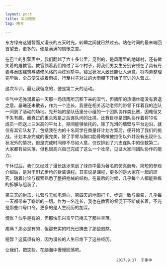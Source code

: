 ```yaml
---

layout: post
title: 军训随感
tag: 瞎写

---
```


东方绿舟这短暂而又漫长的五天时光，转瞬之间就已然过去。站在时间的最末端回首望去，更多的，便是满满的惆怅之意。

在巴士的引擎声中，我们翻越了六十多公里，见到的，是风雨里的地球村，还有微笑着的屠教官。教官领着我们跨过了半个村子，将我们男女生分别安顿在了具有丹麦与泰国建筑与装修风格的两栋别墅中。寝室状况大致还能让人满意，将内务整理完毕后，全员便又披着雨披，行至村子对过的大雨棚下开始了军训的入营式。

这次军训，最让我留念的，便是第二天的活动。

空气中还弥漫着前一天那一场场雨所沉积下来的湿气，但骄阳的热潮丝毫没有衰退之意。晨曦还未散去，作为一个连长，我便在相关活动老师的带领下伴着我的连队一同到了活动的场地。先开始的是队伍里分小组的一个团队协作类比赛，困难但又不失有趣，而真正的重头戏是之后连队间的比拼。比赛目标是团队协作着将10名成员一同送上三米高的平台上，期间能够依托的，除了光滑的墙壁与平台边沿，就仅有其它队友了。包括我在内的十名同学在商量好计划方案后，便开始了我们的挑战。计划本身完成的很完美，除了手臂与胸口肋骨略微被拉伤以外并没有出现什么状况外的情况，但是完成时间却不尽如人意，仅仅排到了六支连队中的倒数第二。大家都有些失落，但也很高兴自己完成了这么一个壮举，见证大家间团队协作的能力。

午休过后，我们又经过了漫长跋涉来到了绿舟中最为著名的仿真航母，简短的参观介绍后，是对于81式步枪的拆装课程。其实说是课程，更多的是大家在一起的研究，随着讨论与摸索熟悉了整把枪械的结构。在最后的时候，几乎每个人都能熟练的拆解与组装了。

第三天的射击、扎营与无线电测向，第四天的地图打卡、步调一致与匍匐，几乎每一天都带来了崭新的一切。作为一名连长，我也在教官的督促下不断成长着，不光是那些口号口令，更多的是人生阅历的加深。

惆怅？似乎是有的，但那快乐兴奋早已掩去了那些空落。

疼痛？那必是有的，但那充实的时光已拂去了那些煎熬。

短暂？这莫须有的，因为漫长的人生已烙下了这些经历。

让我们，把这些，在脑海中慢慢回荡吧。



                                                      2017.9.17  于家中
